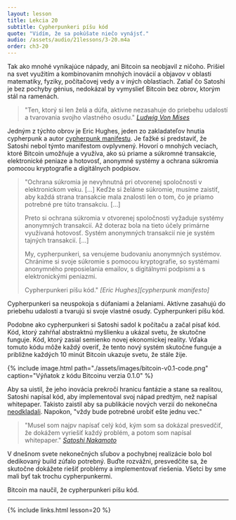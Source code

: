 ```yaml
---
layout: lesson
title: Lekcia 20
subtitle: Cypherpunkeri píšu kód
quote: "Vidím, že sa pokúšate niečo vynájsť."
audio: /assets/audio/21lessons/3-20.m4a
order: ch3-20
---
```


Tak ako mnohé vynikajúce nápady, ani Bitcoin sa neobjavil z ničoho. 
Prišiel na svet využitím a kombinovaním mnohých inovácií a objavov v 
oblasti matematiky, fyziky, počítačovej vedy a v iných oblastiach. 
Zatiaľ čo Satoshi je bez pochyby génius, nedokázal by vymyslieť Bitcoin 
bez obrov, ktorým stál na ramenách.

> "Ten, ktorý si len želá a dúfa, aktívne nezasahuje do priebehu 
> udalostí a tvarovania svojho vlastného osudu."
> <cite>[Ludwig Von Mises]</cite>

Jedným z týchto obrov je Eric Hughes, jeden zo zakladateľov hnutia 
cypherpunk a autor [cypherpunk manifestu]. Je ťažké si predstaviť, 
že Satoshi nebol týmto manifestom ovplyvnený. Hovorí o mnohých veciach, 
ktoré Bitcoin umožňuje a využíva, ako sú priame a súkromné transakcie, 
elektronické peniaze a hotovosť, anonymné systémy a ochrana súkromia 
pomocou kryptografie a digitálnych podpisov.

> "Ochrana súkromia je nevyhnutná pri otvorenej spoločnosti v elektronickom 
> veku. [...] Keďže si želáme súkromie, musíme zaistiť, aby každá strana 
> transakcie mala znalosti len o tom, čo je priamo potrebné pre túto 
> transakciu. [...]
>
> Preto si ochrana súkromia v otvorenej spoločnosti vyžaduje systémy anonymných 
> transakcií. Až doteraz bola na tieto účely primárne využívaná hotovosť. Systém 
> anonymných transakcií nie je systém tajných transakcií. [...]
>
> My, cypherpunkeri, sa venujeme budovaniu anonymných systémov. Chránime si 
> svoje súkromie s pomocou kryptografie, so systémami anonymného preposielania 
> emailov, s digitálnymi podpismi a s elektronickými peniazmi.
>
> Cypherpunkeri píšu kód."
> <cite>[Eric Hughes][cypherpunk manifesto]</cite>

Cypherpunkeri sa neuspokoja s dúfaniami a želaniami. Aktívne zasahujú 
do priebehu udalostí a tvarujú si svoje vlastné osudy. Cypherpunkeri 
píšu kód.

Podobne ako cypherpunkeri si Satoshi sadol k počítaču a začal písať kód. 
Kód, ktorý zahŕňal abstraktnú myšlienku a ukázal svetu, že skutočne 
funguje. Kód, ktorý zasial semienko novej ekonomickej reality. Vďaka 
tomuto kódu môže každý overiť, že tento nový systém skutočne funguje 
a približne každých 10 minút Bitcoin ukazuje svetu, že stále žije.

{% include image.html path="./assets/images/bitcoin-v0.1-code.png" caption="Výňatok z kódu Bitcoinu verzia 0.1.0" %}

Aby sa uistil, že jeho inovácia prekročí hranicu fantázie a stane sa 
realitou, Satoshi napísal kód, aby implementoval svoj nápad predtým, 
než napísal whitepaper. Takisto zaistil aby sa publikácie nových verzií 
do nekonečna [neodkladali]. Napokon, "vždy bude potrebné urobiť ešte 
jednu vec."

> "Musel som najpv napísať celý kód, kým som sa dokázal presvedčiť, 
> že dokážem vyriešiť každý problém, a potom som napísal whitepaper."
> <cite>[Satoshi Nakamoto][6]</cite>

V dnešnom svete nekonečných sľubov a pochybnej realizácie bolo bol 
dedikovaný build zúfalo potrebný. Buďte rozvážni, presvedčite sa, 
že skutočne dokážete riešiť problémy a implementovať riešenia. Všetci 
by sme mali byť tak trochu cypherpunkermi.

Bitcoin ma naučil, že cypherpunkeri píšu kód.

---

{% include links.html lesson=20 %}

[mail-announcement]: http://www.metzdowd.com/pipermail/cryptography/2008-October/014810.html
[Ludwig Von Mises]: https://mises.org/library/human-action-0/html/pp/613
[cypherpunk manifestu]: https://www.activism.net/cypherpunk/manifesto.html
[version 0.1.0]: https://bitcointalk.org/index.php?topic=68121.0
[neodkladali]: https://bitcointalk.org/index.php?topic=199.msg1670#msg1670
[6]: http://www.metzdowd.com/pipermail/cryptography/2008-November/014832.html

<!-- Wikipedia -->
[alice]: https://en.wikipedia.org/wiki/Alice%27s_Adventures_in_Wonderland
[carroll]: https://en.wikipedia.org/wiki/Lewis_Carroll

